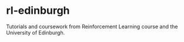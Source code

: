 # rl-edinburgh
Tutorials and coursework from Reinforcement Learning course and the University of Edinburgh.
